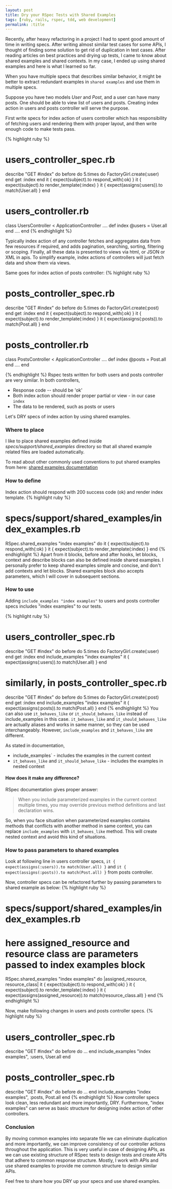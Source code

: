 ```yaml
---
layout: post
title: Dry your RSpec Tests with Shared Examples
tags: [ruby, rails, rspec, tdd, web development] 
permalink: :title
---
```


Recently, after heavy refactoring in a project I had to spent good amount of time in writing specs. After writing almost similar test cases for some APIs, I thought of finding some solution to get rid of duplication in test cases. After reading articles on best practices and drying up tests, I came to know about shared examples and shared contexts. In my case, I ended up using shared examples and here is what I learned so far.

When you have multiple specs that describes similar behavior, it might be better to extract redundant examples in `shared examples` and use them in multiple specs.

<!--more-->

Suppose you have two models *User* and *Post*, and a user can have many posts. One should be able to view list of users and posts. Creating index action in users and posts controller will serve the purpose.

First write specs for index action of users controller which has responsibility of fetching users and rendering them with proper layout, and then write enough code to make tests pass.

{% highlight ruby %}
# users_controller_spec.rb
describe "GET #index" do
  before do
    5.times do
      FactoryGirl.create(:user)
    end
    get :index
  end
  it {  expect(subject).to respond_with(:ok) }
  it {  expect(subject).to render_template(:index) }
  it {  expect(assigns(:users)).to match(User.all) }
end

# users_controller.rb
class UsersController < ApplicationController
  ....
  def index
    @users = User.all
  end
  ....
end
{% endhighlight %}

Typically index action of any controller fetches and aggregates data from few resources if required, and adds pagination, searching, sorting, filtering or scoping. Finally, all these data is presented to views via html, or JSON or XML in apis. To simplify example, index actions of controllers will just fetch data and show them via views.

Same goes for index action of posts controller:
{% highlight ruby %}
# posts_controller_spec.rb
describe "GET #index" do
  before do
    5.times do
      FactoryGirl.create(:post)
    end
    get :index
  end
  it {  expect(subject).to respond_with(:ok) }
  it {  expect(subject).to render_template(:index) }
  it {  expect(assigns(:posts)).to match(Post.all) }
end

# posts_controller.rb
class PostsController < ApplicationController
  ....
  def index
    @posts = Post.all
  end
  ....
end

{% endhighlight %}
Rspec tests written for both users and posts controller are very similar. In both controllers,

 - Response code -- should be 'ok'
 - Both index action should render proper partial or view - in our case `index`
 - The data to be rendered, such as posts or users

Let's DRY specs of index action by using shared examples.

### Where to place

I like to place shared examples defined inside _specs/support/shared_examples_ directory so that all shared example related files are loaded automatically.

To read about other commonly used conventions to put shared examples from here: [shared examples documentation](https://www.relishapp.com/rspec/rspec-core/docs/example-groups/shared-examples)

### How to define
Index action should respond with 200 success code (ok) and render index template.
{% highlight ruby %}
# specs/support/shared_examples/index_examples.rb
RSpec.shared_examples "index examples" do
  it {	expect(subject).to respond_with(:ok) }
  it {	expect(subject).to render_template(:index) }
end
{% endhighlight %}
Apart from it blocks, before and after hooks, let blocks, context and describe blocks can also be defined inside shared examples. I personally prefer to keep shared examples simple and concise, and don't add contexts and let blocks. Shared examples block also accepts parameters, which I will cover in subsequent sections.

### How to use

Adding `include_examples "index examples"` to users and posts controller specs includes "index examples" to our tests.

{% highlight ruby %}
# users_controller_spec.rb
describe "GET #index" do
  before do
    5.times do
      FactoryGirl.create(:user)
    end
    get :index
  end
  include_examples "index examples"
  it {  expect(assigns(:users)).to match(User.all) }
end

# similarly, in posts_controller_spec.rb
describe "GET #index" do
  before do
    5.times do
      FactoryGirl.create(:post)
    end
    get :index
  end
  include_examples "index examples"
  it {  expect(assigns(:posts)).to match(Post.all) }
end
{% endhighlight %}
You can also use `it_behaves_like` or `it_should_behaves_like` instead of include_examples in this case. `it_behaves_like` and `it_should_behaves_like` are actually aliases and works in same manner, so they can be used interchangeably. However, `include_examples` and `it_behaves_like` are different.

As stated in documentation,

 - include_examples` - includes the examples in the current context
 - `it_behaves_like` and `it_should_behave_like` - includes the examples in nested context

#### How does it make any difference?
RSpec documentation gives proper answer:

> When you include parameterized examples in the current context multiple times, you may override previous method definitions and last declaration wins.

So, when you face situation when parameterized examples contains methods that conflicts with another method in same context, you can replace `include_examples` with `it_behaves_like` method. This will create nested context and avoid this kind of situations.


### How to pass parameters to shared examples

Look at following line in users controller specs,
`it {  expect(assigns(:users)).to match(User.all) }` and  `it {  expect(assigns(:posts)).to match(Post.all) }`
from posts controller.

Now, controller specs can be refactored further by passing parameters to shared example as below:
{% highlight ruby %}
# specs/support/shared_examples/index_examples.rb

# here assigned_resource and resource class are parameters passed to index examples block
RSpec.shared_examples "index examples" do |assigned_resource, resource_class|
  it {	expect(subject).to respond_with(:ok) }
  it {	expect(subject).to render_template(:index) }
  it {  expect(assigns(assigned_resource)).to match(resource_class.all)   }
end
{% endhighlight %}

Now, make following changes in users and posts controller specs.
{% highlight ruby %}
# users_controller_spec.rb
describe "GET #index" do
  before do
    ...
  end
  include_examples "index examples", :users, User.all
end

# posts_controller_spec.rb
describe "GET #index" do
  before do
    ...
  end
  include_examples "index examples", :posts, Post.all
end
{% endhighlight %}
Now controller specs look clean, less redundant and more importantly, DRY. Furthermore, "index examples" can serve as basic structure for designing index action of other controllers.

### Conclusion

By moving common examples into separate file we can eliminate duplication and more importantly, we can improve consistency of our controller actions throughout the application. This is very useful in case of designing APIs, as we can use existing structure of RSpec tests to design tests and create APIs that adhere to common response structure. Mostly, I work with APIs and use shared examples to provide me common structure to design similar APIs.

Feel free to share how you DRY up your specs and	use shared examples.
